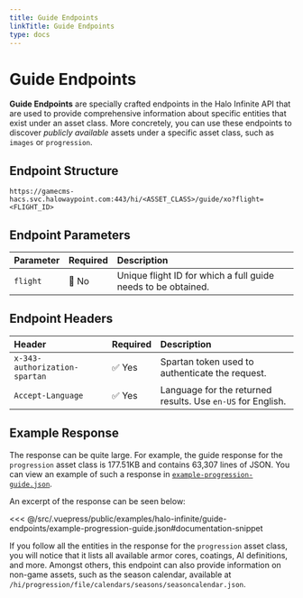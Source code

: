 ```yaml
---
title: Guide Endpoints
linkTitle: Guide Endpoints
type: docs
---
```


# Guide Endpoints

**Guide Endpoints** are specially crafted endpoints in the Halo Infinite API that are used to provide comprehensive information about specific entities that exist under an asset class. More concretely, you can use these endpoints to discover _publicly available_ assets under a specific asset class, such as `images` or `progression`.

## Endpoint Structure

```http
https://gamecms-hacs.svc.halowaypoint.com:443/hi/<ASSET_CLASS>/guide/xo?flight=<FLIGHT_ID>
```

## Endpoint Parameters

| Parameter | Required | Description |
|:----------|:---------|:------------|
| `flight`  | 🛑 No    | Unique flight ID for which a full guide needs to be obtained. |

## Endpoint Headers

| Header                         | Required | Description |
|:-------------------------------|:---------|:------------|
| `x-343-authorization-spartan`  | ✅ Yes   | Spartan token used to authenticate the request. |
| `Accept-Language`              | ✅ Yes   | Language for the returned results. Use `en-US` for English. |

## Example Response

The response can be quite large. For example, the guide response for the `progression` asset class is 177.51KB and contains 63,307 lines of JSON. You can view an example of such a response in [`example-progression-guide.json`](./examples/halo-infinite/guide-endpoints/example-progression-guide.json).

An excerpt of the response can be seen below:

<<< @/src/.vuepress/public/examples/halo-infinite/guide-endpoints/example-progression-guide.json#documentation-snippet

If you follow all the entities in the response for the `progression` asset class, you will notice that it lists all available armor cores, coatings, AI definitions, and more. Amongst others, this endpoint can also provide information on non-game assets, such as the season calendar, available at `/hi/progression/file/calendars/seasons/seasoncalendar.json`.